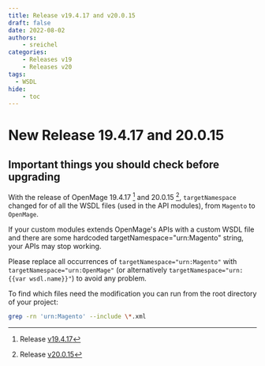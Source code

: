 ```yaml
---
title: Release v19.4.17 and v20.0.15
draft: false
date: 2022-08-02
authors:
    - sreichel
categories:
    - Releases v19
    - Releases v20
tags:
  - WSDL
hide:
    - toc
---
```


# New Release 19.4.17 and 20.0.15

## Important things you should check before upgrading

With the release of OpenMage 19.4.17 [^1] and 20.0.15 [^2], `targetNamespace` changed for of all the WSDL files (used in the API modules), from `Magento` to `OpenMage`.

<!-- more -->

If your custom modules extends OpenMage's APIs with a custom WSDL file and there are some hardcoded targetNamespace="urn:Magento" string, your APIs may stop working.

Please replace all occurrences of `targetNamespace="urn:Magento"` with `targetNamespace="urn:OpenMage"` (or alternatively `targetNamespace="urn:{{var wsdl.name}}"`) to avoid any problem.

To find which files need the modification you can run from the root directory of your project:

``` bash
grep -rn 'urn:Magento' --include \*.xml
```

[^1]: Release [v19.4.17](https://github.com/OpenMage/magento-lts/releases/tag/v19.4.17)
[^2]: Release [v20.0.15](https://github.com/OpenMage/magento-lts/releases/tag/v20.0.15)
